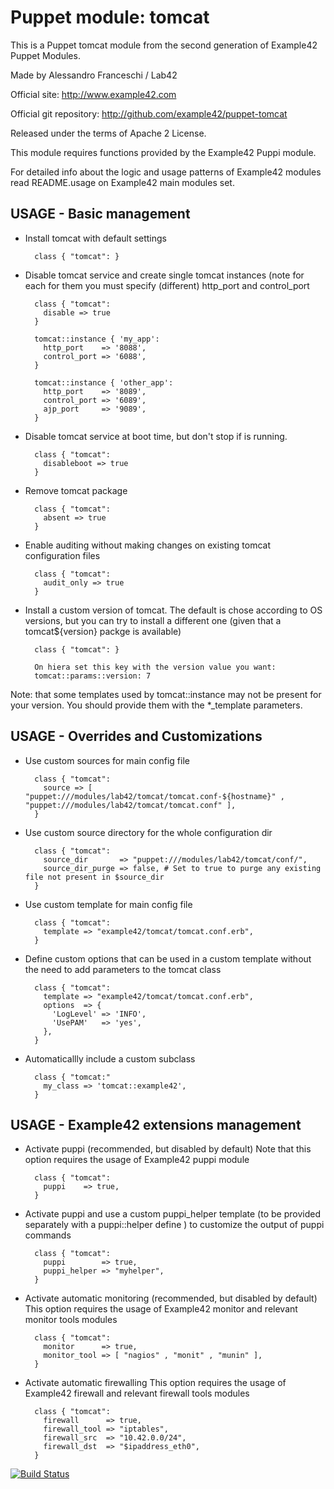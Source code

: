 # Puppet module: tomcat

This is a Puppet tomcat module from the second generation of Example42 Puppet Modules.

Made by Alessandro Franceschi / Lab42

Official site: http://www.example42.com

Official git repository: http://github.com/example42/puppet-tomcat

Released under the terms of Apache 2 License.

This module requires functions provided by the Example42 Puppi module.

For detailed info about the logic and usage patterns of Example42 modules read README.usage on Example42 main modules set.

## USAGE - Basic management

* Install tomcat with default settings

        class { "tomcat": }

* Disable tomcat service and create single tomcat instances (note for each for them you must specify (different) http_port and control_port

        class { "tomcat":
          disable => true
        }

        tomcat::instance { 'my_app':
          http_port    => '8088',
          control_port => '6088',
        }

        tomcat::instance { 'other_app':
          http_port    => '8089',
          control_port => '6089',
          ajp_port     => '9089',
        }

* Disable tomcat service at boot time, but don't stop if is running.

        class { "tomcat":
          disableboot => true
        }

* Remove tomcat package

        class { "tomcat":
          absent => true
        }

* Enable auditing without making changes on existing tomcat configuration files

        class { "tomcat":
          audit_only => true
        }

* Install a custom version of tomcat. The default is chose according to OS versions, but you can try to install a different one (given that a tomcat${version} packge is available)

        class { "tomcat": }

        On hiera set this key with the version value you want:
        tomcat::params::version: 7

Note: that some templates used by tomcat::instance may not be present for your version. You should provide them with the *_template parameters.

## USAGE - Overrides and Customizations
* Use custom sources for main config file 

        class { "tomcat":
          source => [ "puppet:///modules/lab42/tomcat/tomcat.conf-${hostname}" , "puppet:///modules/lab42/tomcat/tomcat.conf" ], 
        }


* Use custom source directory for the whole configuration dir

        class { "tomcat":
          source_dir       => "puppet:///modules/lab42/tomcat/conf/",
          source_dir_purge => false, # Set to true to purge any existing file not present in $source_dir
        }

* Use custom template for main config file 

        class { "tomcat":
          template => "example42/tomcat/tomcat.conf.erb",      
        }

* Define custom options that can be used in a custom template without the
  need to add parameters to the tomcat class

        class { "tomcat":
          template => "example42/tomcat/tomcat.conf.erb",    
          options  => {
            'LogLevel' => 'INFO',
            'UsePAM'   => 'yes',
          },
        }

* Automaticallly include a custom subclass

        class { "tomcat:"
          my_class => 'tomcat::example42',
        }


## USAGE - Example42 extensions management 
* Activate puppi (recommended, but disabled by default)
  Note that this option requires the usage of Example42 puppi module

        class { "tomcat": 
          puppi    => true,
        }

* Activate puppi and use a custom puppi_helper template (to be provided separately with
  a puppi::helper define ) to customize the output of puppi commands 

        class { "tomcat":
          puppi        => true,
          puppi_helper => "myhelper", 
        }

* Activate automatic monitoring (recommended, but disabled by default)
  This option requires the usage of Example42 monitor and relevant monitor tools modules

        class { "tomcat":
          monitor      => true,
          monitor_tool => [ "nagios" , "monit" , "munin" ],
        }

* Activate automatic firewalling 
  This option requires the usage of Example42 firewall and relevant firewall tools modules

        class { "tomcat":       
          firewall      => true,
          firewall_tool => "iptables",
          firewall_src  => "10.42.0.0/24",
          firewall_dst  => "$ipaddress_eth0",
        }


[![Build Status](https://travis-ci.org/example42/puppet-tomcat.png?branch=master)](https://travis-ci.org/example42/puppet-tomcat)
